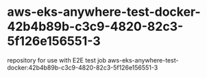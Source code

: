 # aws-eks-anywhere-test-docker-42b4b89b-c3c9-4820-82c3-5f126e156551-3
repository for use with E2E test job aws-eks-anywhere-test-docker:42b4b89b-c3c9-4820-82c3-5f126e156551-3
